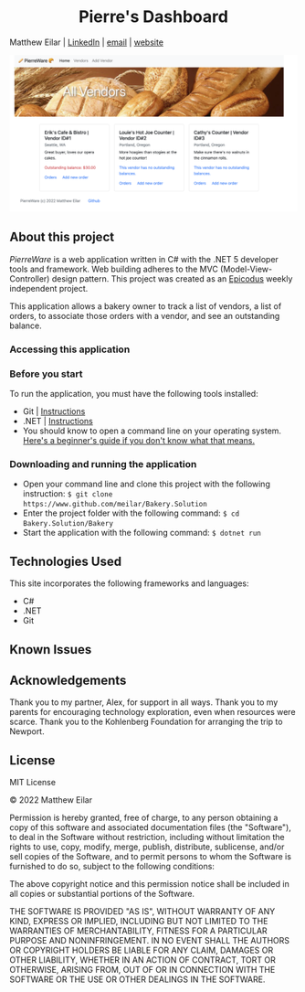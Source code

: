 <h1 align="center">Pierre's Dashboard</h1>

Matthew Eilar | [LinkedIn](https://www.linkedin.com/in/eilar-503/) | [email](mailto:<meilar@gmail.com>) | [website](https://www.mattheweilar.com)

![Screenshot of webapp](/PierreWare_Screenshot.png)
## About this project
*PierreWare* is a web application written in C# with the .NET 5 developer tools and framework. Web building adheres to the MVC (Model-View-Controller) design pattern. This project was created as an [Epicodus](https://www.epicodus.com) weekly independent project. 

This application allows a bakery owner to track a list of vendors, a list of orders, to associate those orders with a vendor, and see an outstanding balance. 


### Accessing this application

### Before you start

To run the application, you must have the following tools installed:

- Git | [Instructions](https://github.com/git-guides/install-git)
- .NET | [Instructions](https://dotnet.microsoft.com/en-us/learn/dotnet/hello-world-tutorial/intro)
- You should know to open a command line on your operating system. [Here's a beginner's guide if you don't know what that means.](https://www.learnenough.com/command-line-tutorial)

### Downloading and running the application

- Open your command line and clone this project with the following instruction: `$ git clone https://www.github.com/meilar/Bakery.Solution`
- Enter the project folder with the following command: `$ cd Bakery.Solution/Bakery`
- Start the application with the following command: `$ dotnet run`

## Technologies Used

This site incorporates the following frameworks and languages:

- C#
- .NET
- Git

## Known Issues

## Acknowledgements

Thank you to my partner, Alex, for support in all ways. Thank you to my parents for encouraging technology exploration, even when resources were scarce. Thank you to the Kohlenberg Foundation for arranging the trip to Newport.

## License 

MIT License

© 2022 Matthew Eilar

Permission is hereby granted, free of charge, to any person obtaining a copy
of this software and associated documentation files (the "Software"), to deal
in the Software without restriction, including without limitation the rights
to use, copy, modify, merge, publish, distribute, sublicense, and/or sell
copies of the Software, and to permit persons to whom the Software is
furnished to do so, subject to the following conditions:

The above copyright notice and this permission notice shall be included in all
copies or substantial portions of the Software.

THE SOFTWARE IS PROVIDED "AS IS", WITHOUT WARRANTY OF ANY KIND, EXPRESS OR
IMPLIED, INCLUDING BUT NOT LIMITED TO THE WARRANTIES OF MERCHANTABILITY,
FITNESS FOR A PARTICULAR PURPOSE AND NONINFRINGEMENT. IN NO EVENT SHALL THE
AUTHORS OR COPYRIGHT HOLDERS BE LIABLE FOR ANY CLAIM, DAMAGES OR OTHER
LIABILITY, WHETHER IN AN ACTION OF CONTRACT, TORT OR OTHERWISE, ARISING FROM,
OUT OF OR IN CONNECTION WITH THE SOFTWARE OR THE USE OR OTHER DEALINGS IN THE
SOFTWARE.

